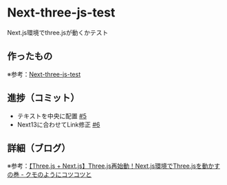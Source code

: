 # Next-three-js-test

Next.js環境でthree.jsが動くかテスト

## 作ったもの

※参考：[Next-three-js-test](https://next-three-js-test.vercel.app/)

## 進捗（コミット）

- テキストを中央に配置 [#5](https://github.com/ryo-i/next-three-js-test/issues/5)
- Next13に合わせてLink修正 [#6](https://github.com/ryo-i/next-three-js-test/issues/6)

## 詳細（ブログ）

※参考：[【Three.js + Next.js】Three.js再始動！Next.js環境でThree.jsを動かすの巻 - クモのようにコツコツと](https://www.i-ryo.com/entry/2022/11/15/133243)